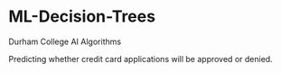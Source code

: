 # ML-Decision-Trees
Durham College AI Algorithms

Predicting whether credit card applications will be approved or denied.
